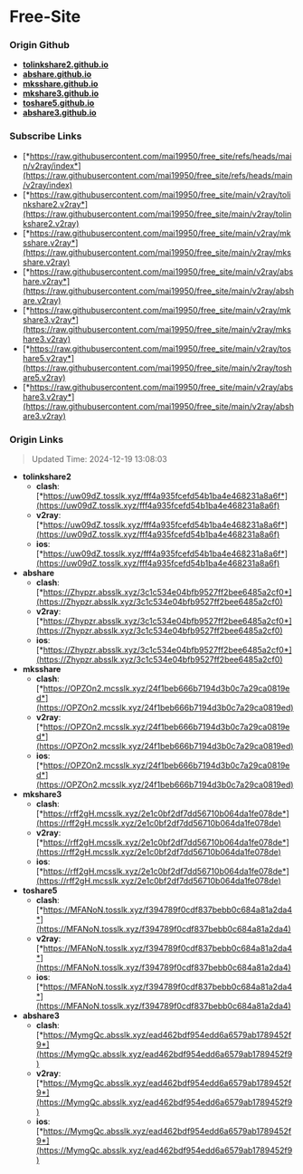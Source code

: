 # Free-Site

### Origin Github

- [**tolinkshare2.github.io**](https://github.com/tolinkshare2/tolinkshare2.github.io)
- [**abshare.github.io**](https://github.com/abshare/abshare.github.io)
- [**mksshare.github.io**](https://github.com/mksshare/mksshare.github.io)
- [**mkshare3.github.io**](https://github.com/mkshare3/mkshare3.github.io)
- [**toshare5.github.io**](https://github.com/toshare5/toshare5.github.io)
- [**abshare3.github.io**](https://github.com/abshare3/abshare3.github.io)

### Subscribe Links

- [*https://raw.githubusercontent.com/mai19950/free_site/refs/heads/main/v2ray/index*](https://raw.githubusercontent.com/mai19950/free_site/refs/heads/main/v2ray/index)
- [*https://raw.githubusercontent.com/mai19950/free_site/main/v2ray/tolinkshare2.v2ray*](https://raw.githubusercontent.com/mai19950/free_site/main/v2ray/tolinkshare2.v2ray)
- [*https://raw.githubusercontent.com/mai19950/free_site/main/v2ray/mksshare.v2ray*](https://raw.githubusercontent.com/mai19950/free_site/main/v2ray/mksshare.v2ray)
- [*https://raw.githubusercontent.com/mai19950/free_site/main/v2ray/abshare.v2ray*](https://raw.githubusercontent.com/mai19950/free_site/main/v2ray/abshare.v2ray)
- [*https://raw.githubusercontent.com/mai19950/free_site/main/v2ray/mkshare3.v2ray*](https://raw.githubusercontent.com/mai19950/free_site/main/v2ray/mkshare3.v2ray)
- [*https://raw.githubusercontent.com/mai19950/free_site/main/v2ray/toshare5.v2ray*](https://raw.githubusercontent.com/mai19950/free_site/main/v2ray/toshare5.v2ray)
- [*https://raw.githubusercontent.com/mai19950/free_site/main/v2ray/abshare3.v2ray*](https://raw.githubusercontent.com/mai19950/free_site/main/v2ray/abshare3.v2ray)

### Origin Links

> Updated Time: 2024-12-19 13:08:03

- **tolinkshare2**
  - **clash**: [*https://uw09dZ.tosslk.xyz/fff4a935fcefd54b1ba4e468231a8a6f*](https://uw09dZ.tosslk.xyz/fff4a935fcefd54b1ba4e468231a8a6f)
  - **v2ray**: [*https://uw09dZ.tosslk.xyz/fff4a935fcefd54b1ba4e468231a8a6f*](https://uw09dZ.tosslk.xyz/fff4a935fcefd54b1ba4e468231a8a6f)
  - **ios**: [*https://uw09dZ.tosslk.xyz/fff4a935fcefd54b1ba4e468231a8a6f*](https://uw09dZ.tosslk.xyz/fff4a935fcefd54b1ba4e468231a8a6f)
- **abshare**
  - **clash**: [*https://Zhypzr.absslk.xyz/3c1c534e04bfb9527ff2bee6485a2cf0*](https://Zhypzr.absslk.xyz/3c1c534e04bfb9527ff2bee6485a2cf0)
  - **v2ray**: [*https://Zhypzr.absslk.xyz/3c1c534e04bfb9527ff2bee6485a2cf0*](https://Zhypzr.absslk.xyz/3c1c534e04bfb9527ff2bee6485a2cf0)
  - **ios**: [*https://Zhypzr.absslk.xyz/3c1c534e04bfb9527ff2bee6485a2cf0*](https://Zhypzr.absslk.xyz/3c1c534e04bfb9527ff2bee6485a2cf0)
- **mksshare**
  - **clash**: [*https://OPZOn2.mcsslk.xyz/24f1beb666b7194d3b0c7a29ca0819ed*](https://OPZOn2.mcsslk.xyz/24f1beb666b7194d3b0c7a29ca0819ed)
  - **v2ray**: [*https://OPZOn2.mcsslk.xyz/24f1beb666b7194d3b0c7a29ca0819ed*](https://OPZOn2.mcsslk.xyz/24f1beb666b7194d3b0c7a29ca0819ed)
  - **ios**: [*https://OPZOn2.mcsslk.xyz/24f1beb666b7194d3b0c7a29ca0819ed*](https://OPZOn2.mcsslk.xyz/24f1beb666b7194d3b0c7a29ca0819ed)
- **mkshare3**
  - **clash**: [*https://rff2gH.mcsslk.xyz/2e1c0bf2df7dd56710b064da1fe078de*](https://rff2gH.mcsslk.xyz/2e1c0bf2df7dd56710b064da1fe078de)
  - **v2ray**: [*https://rff2gH.mcsslk.xyz/2e1c0bf2df7dd56710b064da1fe078de*](https://rff2gH.mcsslk.xyz/2e1c0bf2df7dd56710b064da1fe078de)
  - **ios**: [*https://rff2gH.mcsslk.xyz/2e1c0bf2df7dd56710b064da1fe078de*](https://rff2gH.mcsslk.xyz/2e1c0bf2df7dd56710b064da1fe078de)
- **toshare5**
  - **clash**: [*https://MFANoN.tosslk.xyz/f394789f0cdf837bebb0c684a81a2da4*](https://MFANoN.tosslk.xyz/f394789f0cdf837bebb0c684a81a2da4)
  - **v2ray**: [*https://MFANoN.tosslk.xyz/f394789f0cdf837bebb0c684a81a2da4*](https://MFANoN.tosslk.xyz/f394789f0cdf837bebb0c684a81a2da4)
  - **ios**: [*https://MFANoN.tosslk.xyz/f394789f0cdf837bebb0c684a81a2da4*](https://MFANoN.tosslk.xyz/f394789f0cdf837bebb0c684a81a2da4)
- **abshare3**
  - **clash**: [*https://MymgQc.absslk.xyz/ead462bdf954edd6a6579ab1789452f9*](https://MymgQc.absslk.xyz/ead462bdf954edd6a6579ab1789452f9)
  - **v2ray**: [*https://MymgQc.absslk.xyz/ead462bdf954edd6a6579ab1789452f9*](https://MymgQc.absslk.xyz/ead462bdf954edd6a6579ab1789452f9)
  - **ios**: [*https://MymgQc.absslk.xyz/ead462bdf954edd6a6579ab1789452f9*](https://MymgQc.absslk.xyz/ead462bdf954edd6a6579ab1789452f9)
